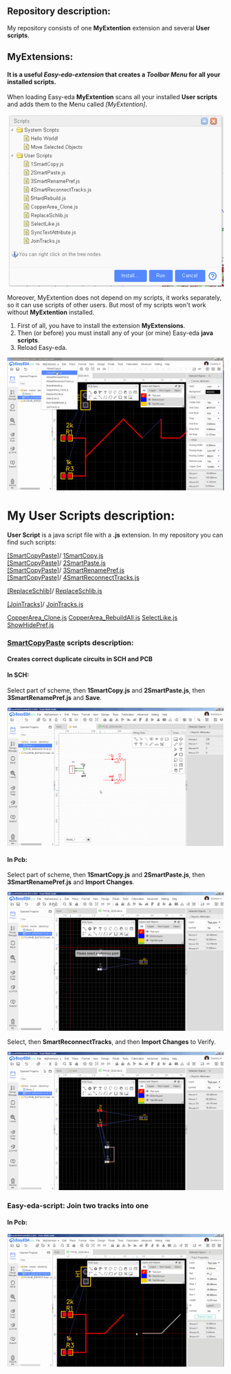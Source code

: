 ## Repository description:
My repository consists of one **MyExtention** extension and several **User scripts**.

## **MyExtensions**:
#### It is a useful *Easy-eda-extension* that creates a *Toolbar Menu* for all your installed scripts.
When loading Easy-eda **MyExtention** scans all your installed **User scripts** and adds them to the Menu called *[MyExtention]*.

![image](https://github.com/duritskiy/easyeda-MyExtensions/blob/main/InstalledScripts.png)

Moreover, MyExtention does not depend on my scripts, it works separately, so it can use scripts of other users. 
But most of my scripts won't work without **MyExtention** installed.
 
 1) First of all, you have to install the extension **MyExtensions**.
 2) Then (or before) you must install any of your (or mine) Easy-eda **java scripts**.
 3) Reload Easy-eda.
  
![Preview](https://github.com/duritskiy/easyeda-MyExtensions/blob/main/Video%20MyExtensions.gif)

# My User Scripts description:
**User Script** is a java script file with a **.js** extension.
In my repository you can find such scripts:

[[SmartCopyPaste]](https://github.com/duritskiy/easyeda-MyExtensions/tree/main/SmartCopyPaste)/
[1SmartCopy.js](https://github.com/duritskiy/easyeda-MyExtensions/blob/main/SmartCopyPaste/1SmartCopy.js)</br>
[[SmartCopyPaste]](https://github.com/duritskiy/easyeda-MyExtensions/tree/main/SmartCopyPaste)/
[2SmartPaste.js](https://github.com/duritskiy/easyeda-MyExtensions/blob/main/SmartCopyPaste/2SmartPaste.js)</br>
[[SmartCopyPaste]](https://github.com/duritskiy/easyeda-MyExtensions/tree/main/SmartCopyPaste)/
[3SmartRenamePref.js](https://github.com/duritskiy/easyeda-MyExtensions/blob/main/SmartCopyPaste/3SmartRenamePref.js)</br>
[[SmartCopyPaste]](https://github.com/duritskiy/easyeda-MyExtensions/tree/main/SmartCopyPaste)/
[4SmartReconnectTracks.js](https://github.com/duritskiy/easyeda-MyExtensions/blob/main/SmartCopyPaste/4SmartReconnectTracks.js)</br>

[[ReplaceSchlib]](https://github.com/duritskiy/easyeda-MyExtensions/tree/main/ReplaceSchlib)/
[ReplaceSchlib.js](https://github.com/duritskiy/easyeda-MyExtensions/blob/main/ReplaceSchlib/ReplaceSchlib.js)</br>

[[JoinTracks]](https://github.com/duritskiy/easyeda-MyExtensions/tree/main/JoinTracks)/
[JoinTracks.js](https://github.com/duritskiy/easyeda-MyExtensions/blob/main/JoinTracks/JoinTracks.js)</br>

[CopperArea_Clone.js](https://github.com/duritskiy/easyeda-MyExtensions/blob/main/CopperArea_Clone.js)
[CopperArea_RebuildAll.js](https://github.com/duritskiy/easyeda-MyExtensions/blob/main/CopperArea_RebuildAll.js)
[SelectLike.js](https://github.com/duritskiy/easyeda-MyExtensions/blob/main/SelectLike.js)
[ShowHidePref.js](https://github.com/duritskiy/easyeda-MyExtensions/blob/main/ShowHidePref.js)

### [SmartCopyPaste](https://github.com/duritskiy/easyeda-MyExtensions/tree/main/SmartCopyPaste) scripts description:
#### Creates correct duplicate circuits in SCH and PCB

#### In SCH:
  Select part of scheme, then **1SmartCopy.js** and **2SmartPaste.js**, then **3SmartRenamePref.js** and **Save**.

![Preview](https://github.com/duritskiy/easyeda-MyExtensions/blob/main/SmartCopyPaste/Video%201%20Sch%20-%20Copy%2CPaste%2CRename.gif)

#### In Pcb:  
   Select part of scheme, then **1SmartCopy.js** and **2SmartPaste.js**, then **3SmartRenamePref.js** and **Import Changes**.

![Preview](https://github.com/duritskiy/easyeda-MyExtensions/blob/main/SmartCopyPaste/Video%202%20Pcb%20-%20Copy%2CPaste%2CRename.gif)

   Select, then **SmartReconnectTracks**, and then **Import Changes** to Verify.

![Preview](https://github.com/duritskiy/easyeda-MyExtensions/blob/main/SmartCopyPaste/Video%203%20Pcb%20-%20SmartReconnectTracks.gif)



### Easy-eda-script: Join two tracks into one

#### In Pcb:  
![Preview](https://github.com/duritskiy/easyeda-MyExtensions/blob/main/JoinTracks/JoinTracks.gif)





